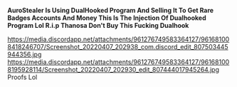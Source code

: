 **AuroStealer Is Using DualHooked Program And Selling It To Get Rare Badges Accounts And Money This Is The Injection Of Dualhooked Program Lol R.i.p Thanosa Don't Buy This Fucking Dualhook**

https://media.discordapp.net/attachments/961276749583364127/961681008418246707/Screenshot_20220407_202938_com.discord_edit_807503445944356.jpg
https://media.discordapp.net/attachments/961276749583364127/961681008195928114/Screenshot_20220407_202930_edit_807444017945264.jpg
Proofs Lol
